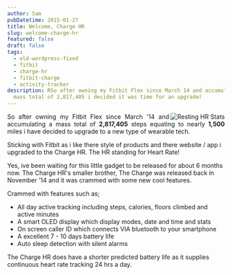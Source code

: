 ```yaml
---
author: Sam
pubDatetime: 2015-01-27
title: Welcome, Charge HR
slug: welcome-charge-hr
featured: false
draft: false
tags:
  - old-wordpress-fixed
  - fitbit
  - charge-hr
  - fitbit-charge
  - activity-tracker
description: RSo after owning my Fitbit Flex since March 14 and accumulating a
  mass total of 2,817,405 i decided it was time for an upgrade!
---
```

<p style="text-align: justify"><img src="https://blog.bonxy.net/wp-content/uploads/2015/01/Screenshot-2015-01-27-at-21.28.19-150x150.png" alt="Resting HR Stats" align="right">So after owning my Fitbit Flex since March '14 and accumulating a mass total of <strong>2,817,405</strong> steps equating to nearly <strong>1,500</strong> miles i have decided to upgrade to a new type of wearable tech.</p>

Sticking with Fitbit as i like there style of products and there website / app i upgraded to the Charge HR. The HR standing for Heart Rate!

Yes, ive been waiting for this little gadget to be released for about 6 months now. The Charge HR's smaller brother, The Charge was released back in November '14 and it was crammed with some new cool features.

Crammed with features such as;

*   All day active tracking including steps, calories, floors climbed and active minutes
*   A smart OLED display which display modes, date and time and stats
*   On screen caller ID which connects VIA bluetooth to your smartphone
*   A excellent 7 - 10 days battery life
*   Auto sleep detection with silent alarms

The Charge HR does have a shorter predicted battery life as it supplies continuous heart rate tracking 24 hrs a day.